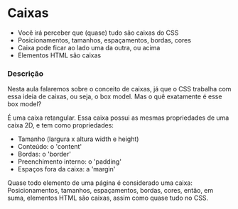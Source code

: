 # Caixas

* Você irá perceber que (quase) tudo são caixas do CSS
* Posicionamentos, tamanhos, espaçamentos, bordas, cores
* Caixa pode ficar ao lado uma da outra, ou acima
* Elementos HTML são caixas

### Descrição 

Nesta aula falaremos sobre o conceito de caixas, já que o CSS trabalha com essa ideia de caixas, ou seja, o box model. Mas o quê exatamente é esse box model?

É uma caixa retangular. Essa caixa possui as mesmas propriedades de uma caixa 2D, e tem como propriedades:
* Tamanho (largura x altura width e height)
* Conteúdo: o 'content'
* Bordas: o 'border'
* Preenchimento interno: o 'padding'
* Espaços fora da caixa: a 'margin'

Quase todo elemento de uma página é considerado uma caixa: Posicionamentos, tamanhos, espaçamentos, bordas, cores, então, em suma, elementos HTML são caixas, 
assim como quase tudo no CSS.



